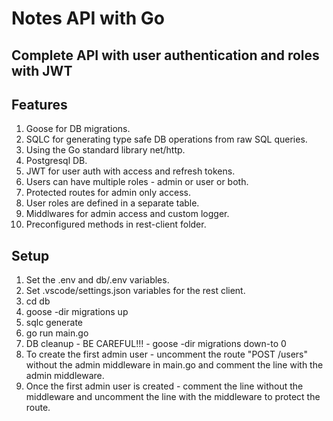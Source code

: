 # Notes API with Go

## Complete API with user authentication and roles with JWT

## Features

1. Goose for DB migrations.
2. SQLC for generating type safe DB operations from raw SQL queries.
3. Using the Go standard library net/http.
4. Postgresql DB.
5. JWT for user auth with access and refresh tokens.
6. Users can have multiple roles - admin or user or both.
7. Protected routes for admin only access.
8. User roles are defined in a separate table.
9. Middlwares for admin access and custom logger.
10. Preconfigured methods in rest-client folder.

## Setup
1. Set the .env and db/.env variables.
2. Set .vscode/settings.json variables for the rest client.
3. cd db
4. goose -dir migrations up
5. sqlc generate 
6. go run main.go 
7. DB cleanup - BE CAREFUL!!! - goose -dir migrations down-to 0
8. To create the first admin user - uncomment the route "POST /users" without the admin middleware in main.go and comment the line with the admin middleware.
9. Once the first admin user is created - comment the line without the middleware and uncomment the line with the middleware to protect the route.



